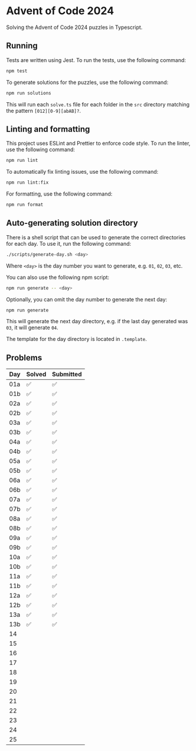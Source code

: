 # Advent of Code 2024

Solving the Advent of Code 2024 puzzles in Typescript.

## Running

Tests are written using Jest. To run the tests, use the following command:

```bash
npm test
```

To generate solutions for the puzzles, use the following command:

```bash
npm run solutions
```

This will run each `solve.ts` file for each folder in the `src`
directory matching the pattern `[012][0-9][abAB]?`.

## Linting and formatting

This project uses ESLint and Prettier to enforce code style. To run the linter,
use the following command:

```bash
npm run lint
```

To automatically fix linting issues, use the following command:

```bash
npm run lint:fix
```

For formatting, use the following command:

```bash
npm run format
```

## Auto-generating solution directory

There is a shell script that can be used to generate the correct directories
for each day. To use it, run the following command:

```bash
./scripts/generate-day.sh <day>
```

Where `<day>` is the day number you want to generate, e.g. `01`, `02`, `03`, etc.

You can also use the following npm script:

```bash
npm run generate -- <day>
```

Optionally, you can omit the day number to generate the next day:

```bash
npm run generate
```

This will generate the next day directory, e.g. if the last day generated was `03`,
it will generate `04`.

The template for the day directory is located in `.template`.

## Problems

| Day | Solved | Submitted |
|-----|--------|-----------|
| 01a | ✅      | ✅         |
| 01b | ✅      | ✅         |
| 02a | ✅      | ✅         |
| 02b | ✅      | ✅         |
| 03a | ✅      | ✅         |
| 03b | ✅      | ✅         |
| 04a | ✅      | ✅         |
| 04b | ✅      | ✅         |
| 05a | ✅      | ✅         |
| 05b | ✅      | ✅         |
| 06a | ✅      | ✅         |
| 06b | ✅      | ✅         |
| 07a | ✅      | ✅         |
| 07b | ✅      | ✅         |
| 08a | ✅      | ✅         |
| 08b | ✅      | ✅         |
| 09a | ✅      | ✅         |
| 09b | ✅      | ✅         |
| 10a | ✅      | ✅         |
| 10b | ✅      | ✅         |
| 11a | ✅      | ✅         |
| 11b | ✅      | ✅         |
| 12a | ✅      | ✅         |
| 12b | ✅      | ✅         |
| 13a | ✅      | ✅         |
| 13b | ✅      | ✅         |
| 14  |        |           |
| 15  |        |           |
| 16  |        |           |
| 17  |        |           |
| 18  |        |           |
| 19  |        |           |
| 20  |        |           |
| 21  |        |           |
| 22  |        |           |
| 23  |        |           |
| 24  |        |           |
| 25  |        |           |
